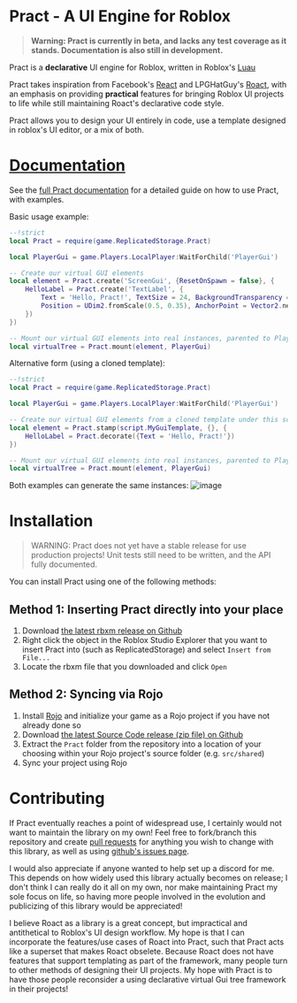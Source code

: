 # Pract - A UI Engine for Roblox

> **Warning: Pract is currently in beta, and lacks any test coverage as it stands. Documentation is also still in development.**

Pract is a **declarative** UI engine for Roblox, written in Roblox's [Luau](https://luau-lang.org/)

Pract takes inspiration from Facebook's [React](https://reactjs.org/) and LPGHatGuy's [Roact](https://github.com/Roblox/roact), with an emphasis on providing **practical** features for bringing Roblox UI projects to life while still maintaining Roact's declarative code style.

Pract allows you to design your UI entirely in code, use a template designed in roblox's UI editor, or a mix of both.

# [Documentation](https://ambers-careware.github.io/pract)

See the [full Pract documentation](https://ambers-careware.github.io/pract) for a detailed guide on how to use Pract, with examples.

Basic usage example:
```lua
--!strict
local Pract = require(game.ReplicatedStorage.Pract)

local PlayerGui = game.Players.LocalPlayer:WaitForChild('PlayerGui')

-- Create our virtual GUI elements
local element = Pract.create('ScreenGui', {ResetOnSpawn = false}, {
    HelloLabel = Pract.create('TextLabel', {
        Text = 'Hello, Pract!', TextSize = 24, BackgroundTransparency = 1,
        Position = UDim2.fromScale(0.5, 0.35), AnchorPoint = Vector2.new(0.5, 0.5)
    })
})

-- Mount our virtual GUI elements into real instances, parented to PlayerGui
local virtualTree = Pract.mount(element, PlayerGui)
```
Alternative form (using a cloned template):
```lua
--!strict
local Pract = require(game.ReplicatedStorage.Pract)

local PlayerGui = game.Players.LocalPlayer:WaitForChild('PlayerGui')

-- Create our virtual GUI elements from a cloned template under this script
local element = Pract.stamp(script.MyGuiTemplate, {}, {
    HelloLabel = Pract.decorate({Text = 'Hello, Pract!'})
})

-- Mount our virtual GUI elements into real instances, parented to PlayerGui
local virtualTree = Pract.mount(element, PlayerGui)
```
Both examples can generate the same instances:
![image](https://user-images.githubusercontent.com/93293456/139168972-49572640-604f-4781-a6f8-ba8ef98509ac.png)

# Installation

> WARNING: Pract does not yet have a stable release for use production projects! Unit tests still need to be written, and the API fully documented.

You can install Pract using one of the following methods:

## Method 1: Inserting Pract directly into your place
1. Download [the latest rbxm release on Github](https://github.com/ambers-careware/pract/releases/)
2. Right click the object in the Roblox Studio Explorer that you want to insert Pract into (such as ReplicatedStorage) and select `Insert from File...`
3. Locate the rbxm file that you downloaded and click `Open`


## Method 2: Syncing via Rojo
1. Install [Rojo](https://rojo.space/) and initialize your game as a Rojo project if you have not already done so
1. Download [the latest Source Code release (zip file) on Github](https://github.com/ambers-careware/pract/releases/)
3. Extract the `Pract` folder from the repository into a location of your choosing within your Rojo project's source folder (e.g. `src/shared`)
4. Sync your project using Rojo

# Contributing

If Pract eventually reaches a point of widespread use, I certainly would not want to maintain the library on my own! Feel free to fork/branch this repository and create [pull requests](https://github.com/ambers-careware/pract/pulls) for anything you wish to change with this library, as well as using [github's issues page](https://github.com/ambers-careware/pract/issues).

I would also appreciate if anyone wanted to help set up a discord for me. This depends on how widely used this library actually becomes on release; I don't think I can really do it all on my own, nor make maintaining Pract my sole focus on life, so having more people involved in the evolution and publicizing of this library would be appreciated!

I believe Roact as a library is a great concept, but impractical and antithetical to Roblox's UI design workflow. My hope is that I can incorporate the features/use cases of Roact into Pract, such that Pract acts like a superset that makes Roact obselete. Because Roact does not have features that support templating as part of the framework, many people turn to other methods of designing their UI projects. My hope with Pract is to have those people reconsider a using declarative virtual Gui tree framework in their projects!
